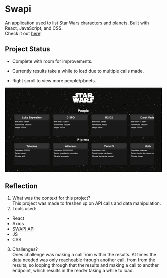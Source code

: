 # Swapi

An application used to list Star Wars characters and planets. Built with React, JavaScript, and CSS.  
Check it out [here](https://swapidb.netlify.app/)!

## Project Status

- Complete with room for improvements.

- Currently results take a while to load due to multiple calls made.

- Right scroll to view more people/planets.

![image](./src/img/screenshot.png)

## Reflection

1. What was the context for this project?\
   This project was made to freshen up on API calls and data manipulation.
2. Tools used:

- React
- Axios
- [SWAPI API](https://swapi.dev/)
- JS
- CSS

3. Challenges?\
   Ones challenge was making a call from within the results. At times the data needed was only reacheable through another call, from from the results; so looping through that the results and making a call to another endpoint, which results in the render taking a while to load.
